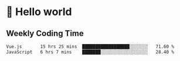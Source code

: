 # 🍻 Hello world

## Weekly Coding Time
<!--START_SECTION:waka-->

```txt
Vue.js       15 hrs 25 mins  ██████████████████░░░░░░░   71.60 %
JavaScript   6 hrs 7 mins    ███████░░░░░░░░░░░░░░░░░░   28.40 %
```

<!--END_SECTION:waka-->
